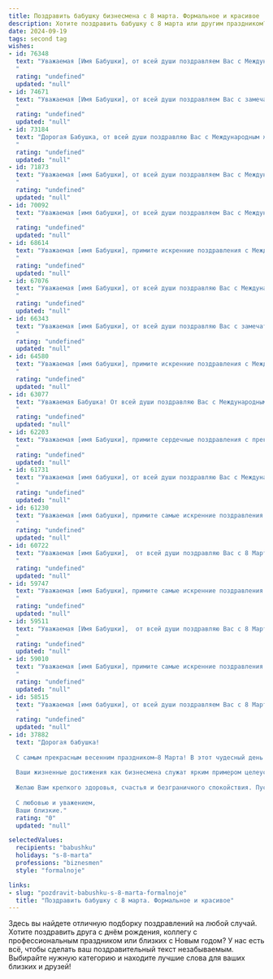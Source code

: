 ```yaml
---
title: Поздравить бабушку бизнесмена с 8 марта. Формальное и красивое
description: Хотите поздравить бабушку с 8 марта или другим праздником? Наш ИИ создаст незабываемое поздравление, а вы обязательно выделитесь среди других.  
date: 2024-09-19
tags: second tag
wishes:
- id: 76348
  text: "Уважаемая [Имя Бабушки], от всей души поздравляем Вас с Международным женским днем 8 Марта! Ваша энергия, деловая хватка и мудрость – пример для всех. Желаем Вам крепкого здоровья, благополучия, радости и новых успехов в Вашей  бизнес-карьере.
  "
  rating: "undefined"
  updated: "null"
- id: 74671
  text: "Уважаемая [Имя Бабушки], от всей души поздравляем Вас с замечательным праздником 8 Марта! Желаем Вам крепкого здоровья, неиссякаемой энергии, благополучия и успехов в Вашем бизнесе. Пусть каждый день приносит Вам радость и вдохновение!
  "
  rating: "undefined"
  updated: "null"
- id: 73184
  text: "Дорогая Бабушка, от всей души поздравляю Вас с Международным женским днем! Желаю Вам крепкого здоровья, семейного тепла и процветания во всех Ваших начинаниях! Пусть каждый день приносит Вам радость, успех и приятные моменты!
  "
  rating: "undefined"
  updated: "null"
- id: 71873
  text: "Уважаемая [имя Бабушки], от всей души поздравляем Вас с Международным женским днем 8 Марта! Желаем Вам крепкого здоровья, благополучия, радости и весеннего настроения! Пусть Ваш бизнес процветает, а Ваши достижения всегда вдохновляют!
  "
  rating: "undefined"
  updated: "null"
- id: 70092
  text: "Уважаемая [имя бабушки], от всей души поздравляем Вас с Международным женским днем 8 Марта! Желаем Вам крепкого здоровья, неисчерпаемой энергии, радости и благополучия. Пусть Ваша жизнь будет наполнена любовью близких, успехами в делах и яркими моментами.
  "
  rating: "undefined"
  updated: "null"
- id: 68614
  text: "Уважаемая [имя Бабушки], примите искренние поздравления с Международным женским днем!  Желаю Вам крепкого здоровья, благополучия и  радости в этот прекрасный весенний день. Пусть Ваша мудрость и жизненный опыт  даруют Вам  спокойствие и гармонию.
  "
  rating: "undefined"
  updated: "null"
- id: 67076
  text: "Уважаемая [имя Бабушки], от всей души поздравляю Вас с Международным женским днем! Желаю Вам крепкого здоровья, неиссякаемой энергии, благополучия и процветания в Вашем бизнесе. Пусть каждый день приносит Вам радость, успех и приятные моменты!
  "
  rating: "undefined"
  updated: "null"
- id: 66343
  text: "Уважаемая [имя Бабушки], от всей души поздравляю Вас с замечательным праздником 8 Марта! Желаю Вам крепкого здоровья, весеннего настроения и благополучия. Пусть в Вашей жизни всегда будет место для радости, любви и вдохновения. Пусть Ваша деловая хватка и мудрость  приносят Вам новые успехи в бизнесе.
  "
  rating: "undefined"
  updated: "null"
- id: 64580
  text: "Уважаемая [имя бабушки], примите искренние поздравления с Международным женским днем 8 Марта! Желаем Вам крепкого здоровья, благополучия и радости в каждый день. Пусть этот праздник принесет Вам множество приятных моментов и подарит тепло и уют семейного очага.
  "
  rating: "undefined"
  updated: "null"
- id: 63077
  text: "Уважаемая Бабушка! От всей души поздравляю Вас с Международным женским днем 8 Марта! Желаю Вам крепкого здоровья, неиссякаемого оптимизма, процветания в Вашем бизнесе и множества радостных моментов в кругу семьи.
  "
  rating: "undefined"
  updated: "null"
- id: 62203
  text: "Уважаемая [имя Бабушки], примите сердечные поздравления с прекрасным праздником 8 Марта! Желаем Вам крепкого здоровья, благополучия и процветания в Вашем бизнесе. Пусть каждый день будет наполнен радостью, теплом и любовью близких!
  "
  rating: "undefined"
  updated: "null"
- id: 61731
  text: "Уважаемая [имя бабушки], от всей души поздравляю Вас с Международным женским днём! Желаю Вам крепкого здоровья, благополучия и процветания! Пусть в Вашей жизни всегда царят мир, гармония и радость! Пусть Ваш бизнес процветает, а все дела будут успешными!
  "
  rating: "undefined"
  updated: "null"
- id: 61230
  text: "Уважаемая [имя бабушки], примите самые искренние поздравления с Международным женским днем! Желаем Вам крепкого здоровья, благополучия, весеннего настроения и бесконечного счастья! Пусть в Вашей жизни всегда царят любовь, тепло и забота.
  "
  rating: "undefined"
  updated: "null"
- id: 60722
  text: "Уважаемая [имя Бабушки],  от всей души поздравляю Вас с 8 Марта! Желаю Вам крепкого здоровья, благополучия, весеннего настроения и  дальнейших успехов в Вашем бизнесе.
  "
  rating: "undefined"
  updated: "null"
- id: 59747
  text: "Уважаемая [имя Бабушки], примите самые искренние поздравления с 8 Марта! Желаю Вам крепкого здоровья, неизменного оптимизма и благополучия. Пусть каждый день будет наполнен радостью, теплом и любовью близких.
  "
  rating: "undefined"
  updated: "null"
- id: 59511
  text: "Уважаемая [Имя Бабушки],  от всей души поздравляю Вас с 8 Марта!  Желаю Вам крепкого здоровья, неиссякаемой энергии и  успеха в Ваших бизнес-проектах. Пусть каждый день приносит Вам радость, а Ваша жизнь будет наполнена счастьем и любовью.
  "
  rating: "undefined"
  updated: "null"
- id: 59010
  text: "Уважаемая [имя Бабушки], примите самые искренние поздравления с 8 Марта! Желаем Вам крепкого здоровья, оптимизма, благополучия и ярких впечатлений. Пусть Ваша деловая хватка и неутомимый дух всегда сопутствуют Вам в жизни.
  "
  rating: "undefined"
  updated: "null"
- id: 58515
  text: "Уважаемая [имя бабушки], от всей души поздравляем Вас с 8 Марта! Желаем Вам крепкого здоровья, семейного благополучия и успехов в Ваших деловых начинаниях. Пусть каждый день приносит Вам радость, а Ваша жизнь будет наполнена любовью и заботой близких людей.
  "
  rating: "undefined"
  updated: "null"
- id: 37882
  text: "Дорогая бабушка!
  
  С самым прекрасным весенним праздником—8 Марта! В этот чудесный день позвольте выразить Вам свою глубокую признательность и восхищение. Вы — наш маяк мудрости и любви, источник вдохновения и уюта.
  
  Ваши жизненные достижения как бизнесмена служат ярким примером целеустремленности и настойчивости. Вы всегда учили нас трудиться с любовью и уважением к делу, и за это мы Вам бесконечно благодарны.
  
  Желаю Вам крепкого здоровья, счастья и безграничного спокойствия. Пусть каждый день приносит радость, а окружающие дарят тепло и заботу.
  
  С любовью и уважением,
  Ваши близкие."
  rating: "0"
  updated: "null"

selectedValues:
  recipients: "babushku"
  holidays: "s-8-marta"
  professions: "biznesmen"
  style: "formalnoje"

links:
- slug: "pozdravit-babushku-s-8-marta-formalnoje"
  title: "Поздравить бабушку с 8 марта. Формальное и красивое"
---
```


Здесь вы найдете отличную подборку поздравлений на любой случай. 
Хотите поздравить друга с днём рождения, коллегу с профессиональным праздником или близких с Новым годом? У нас есть всё, чтобы сделать ваш поздравительный текст незабываемым. Выбирайте нужную категорию и находите лучшие слова для ваших близких и друзей!
